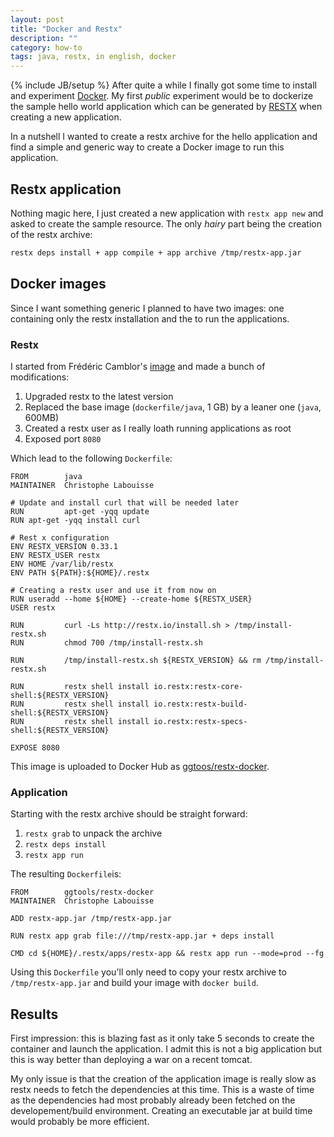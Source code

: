 ```yaml
---
layout: post
title: "Docker and Restx"
description: ""
category: how-to
tags: java, restx, in english, docker
---
```

{% include JB/setup %}
After quite a while I finally got some time to install and experiment [Docker](http://docker.io/). My first *public* experiment would be to dockerize the sample hello world application which can be generated by [RESTX](http://restx.io) when creating a new application.
<!--more-->

In a nutshell I wanted to create a restx archive for the hello application and find a simple and generic way to create a Docker image to run this application.

## Restx application

Nothing magic here, I just created a new application with `restx app new` and asked to create the sample resource. The only *hairy* part being the creation of the restx archive:

```bash
restx deps install + app compile + app archive /tmp/restx-app.jar
```

## Docker images

Since I want something generic I planned to have two images: one containing only the restx installation and the to run the applications.

### Restx

I started from Frédéric Camblor's [image](https://registry.hub.docker.com/u/fcamblor/restx-docker/) and made a bunch of modifications:

1. Upgraded restx to the latest version
1. Replaced the base image (`dockerfile/java`, 1 GB)  by a leaner one (`java`, 600MB)
1. Created a restx user as I really loath running applications as root
1. Exposed port `8080`

Which lead to the following `Dockerfile`:

```
FROM        java
MAINTAINER  Christophe Labouisse

# Update and install curl that will be needed later
RUN         apt-get -yqq update
RUN apt-get -yqq install curl

# Rest x configuration
ENV RESTX_VERSION 0.33.1
ENV RESTX_USER restx
ENV HOME /var/lib/restx
ENV PATH ${PATH}:${HOME}/.restx

# Creating a restx user and use it from now on
RUN useradd --home ${HOME} --create-home ${RESTX_USER}
USER restx

RUN         curl -Ls http://restx.io/install.sh > /tmp/install-restx.sh
RUN         chmod 700 /tmp/install-restx.sh

RUN         /tmp/install-restx.sh ${RESTX_VERSION} && rm /tmp/install-restx.sh

RUN         restx shell install io.restx:restx-core-shell:${RESTX_VERSION}
RUN         restx shell install io.restx:restx-build-shell:${RESTX_VERSION}
RUN         restx shell install io.restx:restx-specs-shell:${RESTX_VERSION}

EXPOSE 8080
```

This image is uploaded to Docker Hub as [ggtoos/restx-docker](https://registry.hub.docker.com/u/ggtools/restx-docker/).

### Application

Starting with the restx archive should be straight forward:

1. `restx grab` to unpack the archive
1. `restx deps install`
1. `restx app run`

The resulting `Dockerfile`is:

```
FROM        ggtools/restx-docker
MAINTAINER  Christophe Labouisse

ADD restx-app.jar /tmp/restx-app.jar

RUN restx app grab file:///tmp/restx-app.jar + deps install

CMD cd ${HOME}/.restx/apps/restx-app && restx app run --mode=prod --fg
```

Using this `Dockerfile` you'll only need to copy your restx archive to `/tmp/restx-app.jar` and build your image with `docker build`.

## Results

First impression: this is blazing fast as it only take 5 seconds to create the container and launch the application. I admit this is not a big application but this is way better than deploying a war on a recent tomcat.

My only issue is that the creation of the application image is really slow as restx needs to fetch the dependencies at this time. This is a waste of time as the dependencies had most probably already been fetched on the developement/build environment. Creating an executable jar at build time would probably be more efficient.
